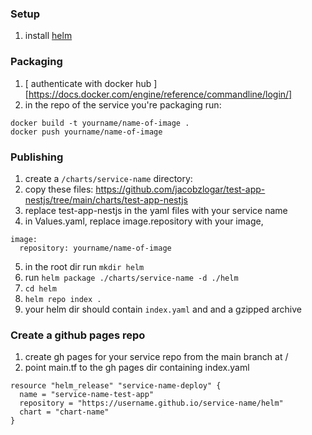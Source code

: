 ### Setup
1. install [helm](https://helm.sh/docs/intro/install/)

### Packaging
1. [ authenticate with docker hub ][https://docs.docker.com/engine/reference/commandline/login/]
2. in the repo of the service you're packaging run:
```
docker build -t yourname/name-of-image .
docker push yourname/name-of-image
```
### Publishing
1. create a `/charts/service-name` directory:
2. copy these files: https://github.com/jacobzlogar/test-app-nestjs/tree/main/charts/test-app-nestjs
3. replace test-app-nestjs in the yaml files with your service name
4. in Values.yaml, replace image.repository with your image, 
```
image:
  repository: yourname/name-of-image
```
5. in the root dir run `mkdir helm`
6. run `helm package ./charts/service-name -d ./helm`
7. `cd helm` 
8. `helm repo index .`
9. your helm dir should contain `index.yaml` and and a gzipped archive

### Create a github pages repo
1. create gh pages for your service repo from the main branch at /
2. point main.tf to the gh pages dir containing index.yaml
```
resource "helm_release" "service-name-deploy" {
  name = "service-name-test-app"
  repository = "https://username.github.io/service-name/helm"
  chart = "chart-name"
}

```
